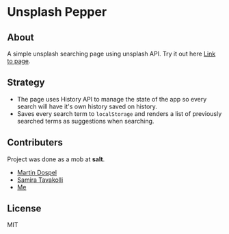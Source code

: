 # Unsplash Pepper

## About
A simple unsplash searching page using unsplash API.
Try it out here [Link to page](http://unsplash-pepperjs.s3-website.eu-north-1.amazonaws.com/).

## Strategy
* The page uses History API to manage the state of the app so 
every search will have it's own history saved on history.
* Saves every search term to `localStorage` and renders a list of 
previously searched terms as suggestions when searching.

## Contributers
Project was done as a mob at __salt__.
* [Martin Dospel](https://github.com/martindospel)
* [Samira Tavakolli](https://github.com/samira020522)
* [Me](https://github.com/sayedmurtaza24)

## License
MIT
